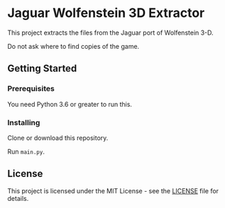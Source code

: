# Jaguar Wolfenstein 3D Extractor

This project extracts the files from the Jaguar port of Wolfenstein 3-D.

Do not ask where to find copies of the game.

## Getting Started

### Prerequisites

You need Python 3.6 or greater to run this.

### Installing

Clone or download this repository.

Run `main.py`.

## License

This project is licensed under the MIT License - see the [LICENSE](LICENSE) file for details.
